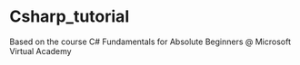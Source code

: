 # Csharp_tutorial

Based on the course C# Fundamentals for Absolute Beginners @ Microsoft Virtual Academy
